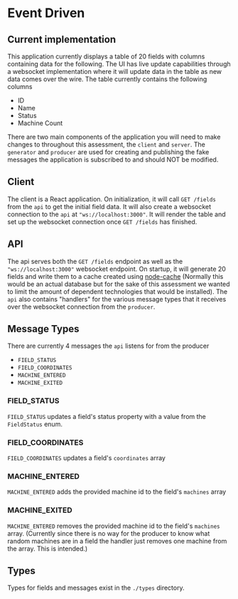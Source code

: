 # Event Driven

## Current implementation

This application currently displays a table of 20 fields with columns containing data for the following. 
The UI has live update capabilities through a websocket implementation where it will update data in the table as new data comes over the wire. The table currently contains the following columns

- ID
- Name
- Status
- Machine Count

There are two main components of the application you will need to make changes to throughout this assessment, the `client` and `server`.
The `generator` and `producer` are used for creating and publishing the fake messages the application is subscribed to and should NOT be modified.

## Client
The client is a React application. On initialization, it will call `GET /fields` from the `api` to get the initial field data.
It will also create a websocket connection to the `api` at `"ws://localhost:3000"`. It will render the table and set up the websocket connection once `GET /fields` has finished. 

## API
The api serves both the `GET /fields` endpoint as well as the `"ws://localhost:3000"` websocket endpoint. 
On startup, it will generate 20 fields and write them to a cache created using [node-cache](https://www.npmjs.com/package/node-cache) (Normally this would be an actual database but for the sake of this assessment we wanted to limit the amount of dependent technologies that would be installed). 
The `api` also contains "handlers" for the various message types that it receives over the websocket connection from the `producer`.

## Message Types

There are currently 4 messages the `api` listens for from the producer

- `FIELD_STATUS`
- `FIELD_COORDINATES`
- `MACHINE_ENTERED` 
- `MACHINE_EXITED`

### FIELD_STATUS

`FIELD_STATUS` updates a field's status property with a value from the `FieldStatus` enum.

### FIELD_COORDINATES

`FIELD_COORDINATES` updates a field's `coordinates` array

### MACHINE_ENTERED

`MACHINE_ENTERED` adds the provided machine id to the field's `machines` array

### MACHINE_EXITED

`MACHINE_ENTERED` removes the provided machine id to the field's `machines` array. (Currently since there is no way for the producer to know what random machines are in a field the handler just removes one machine from the array. This is intended.)

## Types
Types for fields and messages exist in the `./types` directory.
